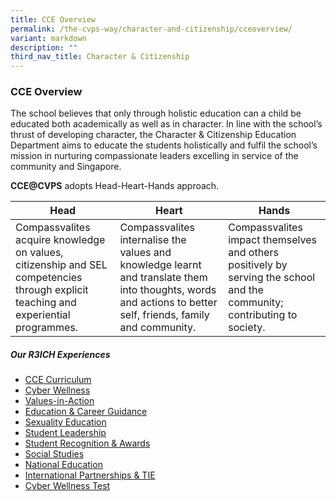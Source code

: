 ```yaml
---
title: CCE Overview
permalink: /the-cvps-way/character-and-citizenship/cceoverview/
variant: markdown
description: ""
third_nav_title: Character & Citizenship
---
```

### **CCE Overview**
The school believes that only through holistic education can a child be educated both academically as well as in character. In line with the school’s thrust of developing character, the Character & Citizenship Education Department aims to educate the students holistically and fulfil the school’s mission in nurturing compassionate leaders excelling in service of the community and Singapore. 

**CCE@CVPS** adopts Head-Heart-Hands approach.

| **Head** | **Heart** | **Hands** |
| -------- | -------- | -------- |
| Compassvalites acquire knowledge on values, citizenship and SEL competencies through explicit teaching and experiential programmes. | Compassvalites internalise the values and knowledge learnt and translate them into thoughts, words and actions to better self, friends, family and community.     | Compassvalites impact themselves and others positively by serving the school and the community; contributing to society. |

##### **Our R3ICH Experiences**
* [CCE Curriculum](https://www.compassvalepri.moe.edu.sg/the-cvps-way/character-and-citizenship/ccecurriculum/)
* [Cyber Wellness](https://www.compassvalepri.moe.edu.sg/the-cvps-way/character-and-citizenship/cyberwellness/)
* [Values-in-Action](https://www.compassvalepri.moe.edu.sg/the-cvps-way/character-and-citizenship/via/)
* [Education & Career Guidance](https://www.compassvalepri.moe.edu.sg/the-cvps-way/character-and-citizenship/ecg)
* [Sexuality Education](https://www.compassvalepri.moe.edu.sg/the-cvps-way/character-and-citizenship/sed/)
* [Student Leadership](https://www.compassvalepri.moe.edu.sg/the-cvps-way/character-and-citizenship/studentlead/)
* [Student Recognition & Awards](https://www.compassvalepri.moe.edu.sg/the-cvps-way/character-and-citizenship/studentrecognition)
* [Social Studies](https://www.compassvalepri.moe.edu.sg/the-cvps-way/character-and-citizenship/ss/)
* [National Education](https://www.compassvalepri.moe.edu.sg/the-cvps-way/character-and-citizenship/ne/)
* [International Partnerships & TIE](https://www.compassvalepri.moe.edu.sg/the-cvps-way/character-and-citizenship/ip&tie)
* [Cyber Wellness Test](the-cvps-way/character-and-citizenship/cyberwellness)